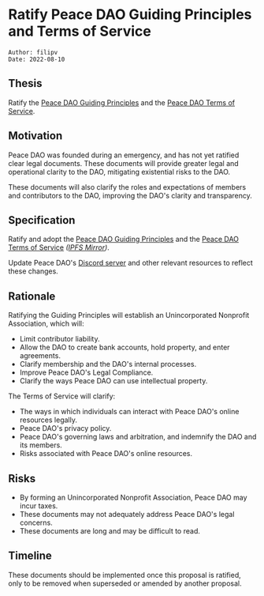 # Ratify Peace DAO Guiding Principles and Terms of Service

```
Author: filipv
Date: 2022-08-10
```

## Thesis

Ratify the [Peace DAO Guiding Principles](https://gov.move.xyz/peace/legal/guiding-principals) and the [Peace DAO Terms of Service](https://gov.move.xyz/peace/legal/tos).

## Motivation

Peace DAO was founded during an emergency, and has not yet ratified clear legal documents. These documents will provide greater legal and operational clarity to the DAO, mitigating existential risks to the DAO.

These documents will also clarify the roles and expectations of members and contributors to the DAO, improving the DAO's clarity and transparency.

## Specification

Ratify and adopt the [Peace DAO Guiding Principles](https://gov.move.xyz/peace/legal/guiding-principals) and the [Peace DAO Terms of Service](https://gov.move.xyz/peace/legal/tos) *([IPFS Mirror](https://gateway.pinata.cloud/ipfs/QmSYd5ZpWA8pzp2fUmvAkvDc9u4TB3LwVpNBhzJk437A4B))*.

Update Peace DAO's [Discord server](https://discord.gg/movexyz) and other relevant resources to reflect these changes.

## Rationale

Ratifying the Guiding Principles will establish an Unincorporated Nonprofit Association, which will:
- Limit contributor liability.
- Allow the DAO to create bank accounts, hold property, and enter agreements.
- Clarify membership and the DAO's internal processes.
- Improve Peace DAO's Legal Compliance.
- Clarify the ways Peace DAO can use intellectual property.

The Terms of Service will clarify:
- The ways in which individuals can interact with Peace DAO's online resources legally.
- Peace DAO's privacy policy.
- Peace DAO's governing laws and arbitration, and indemnify the DAO and its members.
- Risks associated with Peace DAO's online resources.

## Risks

- By forming an Unincorporated Nonprofit Association, Peace DAO may incur taxes.
- These documents may not adequately address Peace DAO's legal concerns.
- These documents are long and may be difficult to read.

## Timeline

These documents should be implemented once this proposal is ratified, only to be removed when superseded or amended by another proposal.
